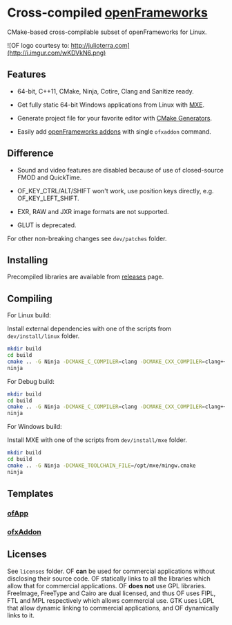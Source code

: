 Cross-compiled [openFrameworks][1]
==================================

CMake-based cross-compilable subset of openFrameworks for Linux.

![OF logo courtesy to: http://julioterra.com](http://i.imgur.com/wKDVkN6.png)


Features
--------

 - 64-bit, C++11, CMake, Ninja, Cotire, Clang and Sanitize ready.

 - Get fully static 64-bit Windows applications from Linux with [MXE][2].

 - Generate project file for your favorite editor with [CMake Generators][3].
 
 - Easily add [openFrameworks addons][4] with single `ofxaddon` command.


Difference
----------

 - Sound and video features are disabled because of use of closed-source FMOD and QuickTime.

 - OF_KEY_CTRL/ALT/SHIFT won't work, use position keys directly, e.g. OF_KEY_LEFT_SHIFT.

 - EXR, RAW and JXR image formats are not supported.

 - GLUT is deprecated.

For other non-breaking changes see `dev/patches` folder.


Installing
----------

Precompiled libraries are available from [releases][5] page.


Compiling
---------

For Linux build:

Install external dependencies with one of the scripts from `dev/install/linux` folder.

```bash
mkdir build
cd build
cmake .. -G Ninja -DCMAKE_C_COMPILER=clang -DCMAKE_CXX_COMPILER=clang++
ninja
```

For Debug build:

```bash
mkdir build
cd build
cmake .. -G Ninja -DCMAKE_C_COMPILER=clang -DCMAKE_CXX_COMPILER=clang++ -DCMAKE_BUILD_TYPE=Debug
ninja
```

For Windows build:

Install MXE with one of the scripts from `dev/install/mxe` folder.

```bash
mkdir build
cd build
cmake .. -G Ninja -DCMAKE_TOOLCHAIN_FILE=/opt/mxe/mingw.cmake
ninja
```


Templates
---------

### [ofApp][6]
### [ofxAddon][7]


Licenses
--------

See `licenses` folder. OF **can** be used for commercial applications without disclosing their source code. OF statically links to all the libraries which allow that for commercial applications. OF **does not** use GPL libraries. FreeImage, FreeType and Cairo are dual licensed, and thus OF uses FIPL, FTL and MPL respectively which allows commercial use. GTK uses LGPL that allow dynamic linking to commercial applications, and OF dynamically links to it.


  [1]: https://github.com/openframeworks/openFrameworks
  [2]: http://mxe.cc
  [3]: http://www.cmake.org/cmake/help/v3.0/manual/cmake-generators.7.html#extra-generators
  [4]: http://ofxaddons.com
  [5]: https://github.com/procedural/of/releases
  [6]: https://github.com/procedural/ofApp
  [7]: https://github.com/procedural/ofxAddon

